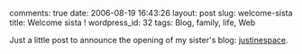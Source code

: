 comments: true
date: 2006-08-19 16:43:26
layout: post
slug: welcome-sista
title: Welcome sista !
wordpress_id: 32
tags: Blog, family, life, Web

Just a little post to announce the opening of my sister's blog: [justinespace](http://justinespace.coolcavemen.com).
